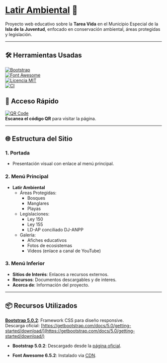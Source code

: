 # [Latir Ambiental](https://github.com/isladelascotorras/latir_ambiental) 🌱

Proyecto web educativo sobre la **Tarea Vida** en el Municipio Especial de la **Isla de la Juventud**, enfocado en conservación ambiental, áreas protegidas y legislación.

---

## 🛠️ Herramientas Usadas

[![Bootstrap][Bootstrap-badge]][Bootstrap-url]  
[![Font Awesome][FortAwesome-badge]][FortAwesome-url]  
[![Licencia MIT][mit-badge]][mit-url]  
[![CI][actions-badge]][actions-url]

[Bootstrap-badge]: https://img.shields.io/badge/Bootstrap-5.0.2-7952B3.svg?logo=bootstrap
[Bootstrap-url]: https://getbootstrap.com/docs/5.0/getting-started/download/
[FortAwesome-badge]: https://img.shields.io/badge/Font_Awesome-6.5.2-528DD7.svg?logo=fontawesome
[FortAwesome-url]: https://fontawesome.com/v6/docs/web/setup/get-started
[mit-badge]: https://img.shields.io/badge/license-MIT-blue.svg
[mit-url]: https://github.com/isladelascotorras/latir_ambiental/blob/main/LICENSE
[actions-badge]: https://github.com/isladelascotorras/latir_ambiental/workflows/CI/badge.svg
[actions-url]: https://github.com/isladelascotorras/latir_ambiental/actions

## 📱 Acceso Rápido

[![QR Code](https://isladelascotorras.github.io/latir_ambiental/images/qrcode-monkey.png)](https://isladelascotorras.github.io/latir_ambiental/)  
**Escanea el código QR** para visitar la página.

---

## 🌐 Estructura del Sitio

### 1. **Portada**

- Presentación visual con enlace al menú principal.

### 2. **Menú Principal**

- **Latir Ambiental**
  - Áreas Protegidas:
    - Bosques
    - Manglares
    - Playas
  - Legislaciones:
    - Ley 150
    - Ley 155
    - LD-AP conciliado DJ-ANPP
  - Galería:
    - Afiches educativos
    - Fotos de ecosistemas
    - Videos (enlace a canal de YouTube)

### 3. **Menú Inferior**

- **Sitios de Interés**: Enlaces a recursos externos.
- **Recursos**: Documentos descargables y de interes.
- **Acerca de**: Información del proyecto.

---

## 📦 Recursos Utilizados

**[Bootstrap 5.0.2](https://getbootstrap.com/docs/5.0/getting-started/download/)**: Framework CSS para diseño responsive.  
Descarga oficial: [https://getbootstrap.com/docs/5.0/getting-started/download/](https://getbootstrap.com/docs/5.0/getting-started/download/)

<!-- : https://getbootstrap.com/docs/5.0/getting-started/download/ -->
<!-- https://fontawesome.com/v6.5.2/how-to-use/on-the-web/setup/getting-started -->

- **Bootstrap 5.0.2**: Descargado desde la [página oficial](https://getbootstrap.com/docs/5.0/getting-started/download/).

- **Font Awesome 6.5.2**: Instalado via [CDN](https://fontawesome.com/v6/docs/web/setup/get-started).
